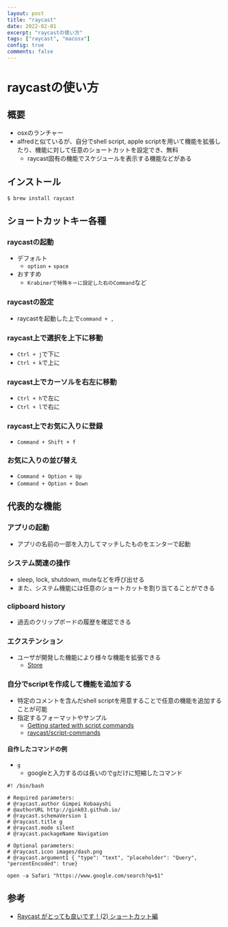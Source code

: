 ```yaml
---
layout: post
title: "raycast"
date: 2022-02-01
excerpt: "raycastの使い方"
tags: ["raycast", "macosx"]
config: true
comments: false
---
```


# raycastの使い方

## 概要
 - osxのランチャー
 - alfredと似ているが、自分でshell script, apple scriptを用いて機能を拡張したり、機能に対して任意のショートカットを設定でき、無料
   - raycast固有の機能でスケジュールを表示する機能などがある

## インストール

```console
$ brew install raycast
```

## ショートカットキー各種

### raycastの起動
 - デフォルト
   - `option` + `space`
 - おすすめ
   - `Krabinerで特殊キーに設定した右のCommand`など

### raycastの設定
 - raycastを起動した上で`command + ,`

### raycast上で選択を上下に移動
 - `Ctrl + j`で下に
 - `Ctrl + k`で上に

### raycast上でカーソルを右左に移動
 - `Ctrl + h`で左に
 - `Ctrl + l`で右に

### raycast上でお気に入りに登録
 - `Command + Shift + f`

### お気に入りの並び替え
 - `Command + Option + Up`
 - `Command + Option + Down`

## 代表的な機能

### アプリの起動
 - アプリの名前の一部を入力してマッチしたものをエンターで起動

### システム関連の操作
 - sleep, lock, shutdown, muteなどを呼び出せる
 - また、システム機能には任意のショートカットを割り当てることができる

### clipboard history
 - 過去のクリップボードの履歴を確認できる

### エクステンション
 - ユーザが開発した機能により様々な機能を拡張できる
   - [Store](https://www.raycast.com/store)

### 自分でscriptを作成して機能を追加する
 - 特定のコメントを含んだshell scriptを用意することで任意の機能を追加することが可能
 - 指定するフォーマットやサンプル
   - [Getting started with script commands](https://www.raycast.com/blog/getting-started-with-script-commands/)
   - [raycast/script-commands](https://github.com/raycast/script-commands/tree/master/commands)

#### 自作したコマンドの例
 - `g`
   - googleと入力するのは長いのでgだけに短縮したコマンド

```shell
#! /bin/bash

# Required parameters:
# @raycast.author Gimpei Kobaayshi
# @authorURL http://gink03.github.io/
# @raycast.schemaVersion 1
# @raycast.title g
# @raycast.mode silent
# @raycast.packageName Navigation

# Optional parameters:
# @raycast.icon images/dash.png
# @raycast.argument1 { "type": "text", "placeholder": "Query", "percentEncoded": true}

open -a Safari "https://www.google.com/search?q=$1"
```

## 参考
 - [Raycast がとっても良いです！(2) ショートカット編](https://ylupin.blog.fc2.com/blog-entry-11690.html)

